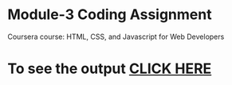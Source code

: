 

# Module-3 Coding Assignment

Coursera course: HTML, CSS, and Javascript for Web Developers

# To see the output [CLICK HERE](https://murali-flash.github.io/mygit/module3-solutions/index.html)

